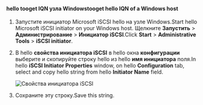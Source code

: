 <!--author=SharS last changed: 9/17/15-->

#### <a name="tooget-hello-iqn-of-a-windows-host"></a><span data-ttu-id="1522c-101">hello tooget IQN узла Windows</span><span class="sxs-lookup"><span data-stu-id="1522c-101">tooget hello IQN of a Windows host</span></span>
1. <span data-ttu-id="1522c-102">Запустите инициатор Microsoft iSCSI hello на узле Windows.</span><span class="sxs-lookup"><span data-stu-id="1522c-102">Start hello Microsoft iSCSI initiator on your Windows host.</span></span> <span data-ttu-id="1522c-103">Щелкните **Запустить** > **Администрирование** > **Инициатор iSCSI**.</span><span class="sxs-lookup"><span data-stu-id="1522c-103">Click **Start** > **Administrative Tools** > **iSCSI initiator**.</span></span>
2. <span data-ttu-id="1522c-104">В hello **свойства инициатора iSCSI** в hello окна **конфигурации** выберите и скопируйте строку hello из hello **имя инициатора** поля.</span><span class="sxs-lookup"><span data-stu-id="1522c-104">In hello **iSCSI Initiator Properties** window, on hello **Configuration** tab, select and copy hello string from hello **Initiator Name** field.</span></span>
   
    ![Свойства инициатора iSCSI](./media/storsimple-get-iqn/HCS_iSCSIInitiatorPropertiesFigureIQN-include.png)
3. <span data-ttu-id="1522c-106">Сохраните эту строку.</span><span class="sxs-lookup"><span data-stu-id="1522c-106">Save this string.</span></span>

